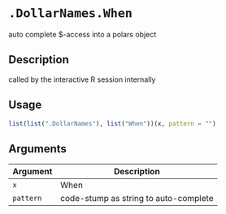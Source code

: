 # `.DollarNames.When`

auto complete $-access into a polars object


## Description

called by the interactive R session internally


## Usage

```r
list(list(".DollarNames"), list("When"))(x, pattern = "")
```


## Arguments

Argument      |Description
------------- |----------------
`x`     |     When
`pattern`     |     code-stump as string to auto-complete


